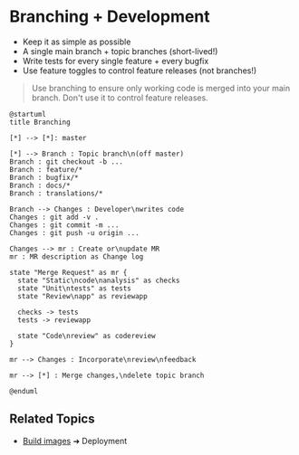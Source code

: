 Branching + Development
=======================

- Keep it as simple as possible
- A single main branch + topic branches (short-lived!)
- Write tests for every single feature + every bugfix
- Use feature toggles to control feature releases (not branches!)

> Use branching to ensure only working code is merged into your main branch. Don't use it to control feature releases.

```plantuml
@startuml
title Branching

[*] --> [*]: master

[*] --> Branch : Topic branch\n(off master)
Branch : git checkout -b ...
Branch : feature/*
Branch : bugfix/*
Branch : docs/*
Branch : translations/*

Branch --> Changes : Developer\nwrites code
Changes : git add -v .
Changes : git commit -m ...
Changes : git push -u origin ...

Changes --> mr : Create or\nupdate MR
mr : MR description as Change log

state "Merge Request" as mr {
  state "Static\ncode\nanalysis" as checks
  state "Unit\ntests" as tests
  state "Review\napp" as reviewapp

  checks -> tests
  tests -> reviewapp

  state "Code\nreview" as codereview
}

mr --> Changes : Incorporate\nreview\nfeedback

mr --> [*] : Merge changes,\ndelete topic branch

@enduml
```

Related Topics
--------------

- [Build images](devops-environments.md) ➜ Deployment
